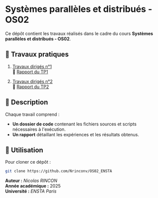 # Systèmes parallèles et distribués - OS02

Ce dépôt contient les travaux réalisés dans le cadre du cours **Systèmes parallèles et distribués - OS02**.

## 📂 Travaux pratiques

1. [Travaux dirigés n°1](./TP1/)  
   📄 [Rapport du TP1](./TP1/OS02_TP1_RINCON_Nicolas.pdf)

2. [Travaux dirigés n°2](./TP2/)  
   📄 [Rapport du TP2](./TP2/OS02_TP2_RINCON_Nicolas.pdf)

## 📜 Description

Chaque travail comprend :
- **Un dossier de code** contenant les fichiers sources et scripts nécessaires à l'exécution.
- **Un rapport** détaillant les expériences et les résultats obtenus.

## 📌 Utilisation

Pour cloner ce dépôt :
```bash
git clone https://github.com/Nrinconv/OS02_ENSTA
```

**Auteur :** *Nicolas RINCON*  
**Année académique :** 2025  
**Université :** *ENSTA Paris*

